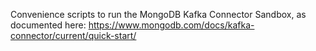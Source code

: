 Convenience scripts to run the MongoDB Kafka Connector Sandbox, as documented here: 
https://www.mongodb.com/docs/kafka-connector/current/quick-start/

